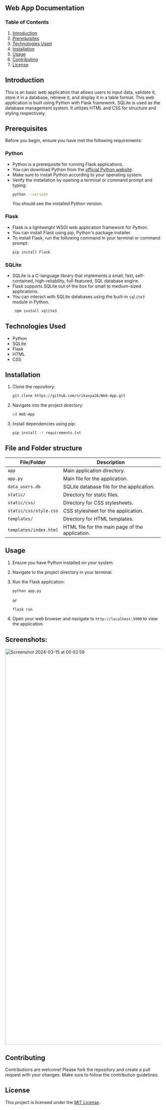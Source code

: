 ## Web App Documentation

### Table of Contents
1. [Introduction](#introduction)
2. [Prerequisites](#prerequisites)
3. [Technologies Used](#technologies-used)
4. [Installation](#installation)
5. [Usage](#usage)
6. [Contributing](#contributing)
7. [License](#license)

## Introduction
This is an basic web application that allows users to input data, validate it, store it in a
database, retrieve it, and display it in a table format.
This web application is built using Python with Flask framework.
SQLite is used as the database management system.
It utilizes HTML and CSS for structure and styling respectively. 

## Prerequisites

Before you begin, ensure you have met the following requirements:

### Python

- Python is a prerequisite for running Flask applications.
- You can download Python from the [official Python website](https://www.python.org/downloads/).
- Make sure to install Python according to your operating system.
- Verify the installation by opening a terminal or command prompt and typing:
    ```bash
    python --version
    ```
    You should see the installed Python version.

### Flask

- Flask is a lightweight WSGI web application framework for Python.
- You can install Flask using pip, Python's package installer.
- To install Flask, run the following command in your terminal or command prompt:
    ```bash
    pip install Flask
    ```

### SQLite

- SQLite is a C-language library that implements a small, fast, self-contained, high-reliability, full-featured, SQL database engine.
- Flask supports SQLite out of the box for small to medium-sized applications.
- You can interact with SQLite databases using the built-in `sqlite3` module in Python.
  ```bash
   npm install sqlite3
    ```

## Technologies Used
- Python
- SQLite
- Flask
- HTML
- CSS

## Installation
1. Clone the repository:
    ```bash
    git clone https://github.com/srikavya26/Web-App.git
    ```

2. Navigate into the project directory:
    ```bash
    cd Web-App
    ```

3. Install dependencies using pip:
    ```bash
    pip install -r requirements.txt
    ```
## File and Folder structure 
| File/Folder          | Description                                     |
|----------------------|-------------------------------------------------|
| `app`               | Main application directory.                     |
| `app.py`          | Main file for the application. |
| `data_users.db`        | SQLite database file for the application.       |
| `static/`            | Directory for static files.                     |
| `static/css/`        | Directory for CSS stylesheets.                  |
| `static/css/style.css` | CSS stylesheet for the application.          |
| `templates/`         | Directory for HTML templates.                   |
| `templates/index.html` | HTML file for the main page of the application. |

## Usage
1. Ensure you have Python installed on your system.
2. Navigate to the project directory in your terminal.
3. Run the Flask application:
    ```bash
    python app.py
    ```
    or
   
    ```bash
    flask run
    ```
5. Open your web browser and navigate to `http://localhost:5000` to view the application.

## Screenshots:
<img width="1280" alt="Screenshot 2024-03-15 at 00 03 59" src="https://github.com/srikavya26/Web-App/assets/95865936/59f2a0c1-d982-403b-8312-5ec205675488">

## Contributing
Contributions are welcome! Please fork the repository and create a pull request with your changes. Make sure to follow the contribution guidelines.

## License
This project is licensed under the [MIT License](LICENSE).
